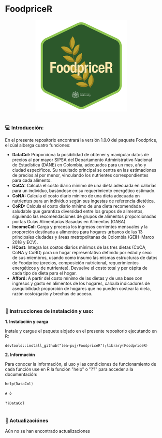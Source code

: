# FoodpriceR

<p align="center">
<a name="top" href="#"> <img src="https://github.com/lea-puj/FoodpriceR/blob/main/logo_FoodPriceR.png" alt="mf-dots" height="40%" width="60%"/> </a>

# 

### :computer: **Introducción:**

En el presente repositorio encontrará la versión 1.0.0 del paquete Foodprice, el cúal alberga cuatro funciones:

- **DataCol:** Proporciona la posibilidad de obtener y manipular datos de precios al por mayor SIPSA del Departamento Administrativo Nacional de Estadística (DANE) en Colombia, adecuados para un mes, año y ciudad específicos. Su resultado principal se centra en las estimaciones de precios al por menor, vinculando los nutrientes correspondientes para cada alimento.
- **CoCA:** Calcula el costo diario mínimo de una dieta adecuada en calorías para un individuo, basándose en su requerimiento energético estimado.
- **CoNA:** Calcula el costo diario mínimo de una dieta adecuada en nutrientes para un individuo según sus ingestas de referencia dietética. 
- **CoRD:** Calcula el costo diario mínimo de una dieta recomendada o saludable que garantiza diversidad entre los grupos de alimentos, siguiendo las recomendaciones de grupos de alimentos proporcionadas por las Guías Alimentarias Basadas en Alimentos (GABA)
- **IncomeCol:** Carga y procesa los ingresos corrientes mensuales y la proporción destinada a alimentos para hogares urbanos de las 13 principales ciudades y áreas metropolitanas de Colombia (GEIH–Marco 2018 y ECV).
- **HCost:** Integra los costos diarios mínimos de las tres dietas (CoCA, CoNA y CoRD) para un hogar representativo definido por edad y sexo de sus miembros, usando como insumo las mismas estructuras de datos de Foodprice (precios, composición nutricional, requerimientos energéticos y de nutrientes). Devuelve el costo total y per cápita de cada tipo de dieta para el hogar.
- **Afford:** A partir del costo mínimo de las dietas y de una base con ingresos y gasto en alimentos de los hogares, calcula indicadores de asequibilidad: proporción de hogares que no pueden costear la dieta, razón costo/gasto y brechas de acceso.
  

#

### :wrench: **Instrucciones de instalación y uso:**

**1. Instalación y carga**
            
Instale y cargue el paquete alojado en el presente repositorio ejecutando en R:            

```
devtools::install_github("lea-puj/FoodpriceR");library(FoodpriceR)

```

**2. Información**

Para conocer la información, el uso y las condiciones de funcionamiento de cada función use en R la función "help" o "??" para acceder a la documentación:

```
help(DataCol)

# ó

??DataCol

```
#

### :page_with_curl: **Actualizaciónes**

Aún no se han encontrado actualizaciones

